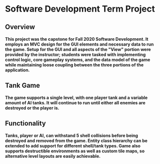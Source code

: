 # Software Development Term Project

## Overview 
#### This project was the capstone for Fall 2020 Software Development. It employs an MVC design for the GUI elements and necessary data to run the game. Setup for the GUI and all aspects of the "View" portion were provided by the instructor; students were tasked with implementing control logic, core gameplay systems, and the data model of the game while maintaining loose coupling between the three portions of the application. 

## Tank Game
#### The game supports a single level, with one player tank and a variable amount of AI tanks. It will continue to run until either all enemies are destroyed or the player is. 

## Functionality
#### Tanks, player or AI, can withstand 5 shell collisions before being destroyed and removed from the game. Entity class hierarchy can be extended to add support for different shell/tank types. Game also supports destructible environments as well as custom tile maps, so alternative level layouts are easily achievable.  